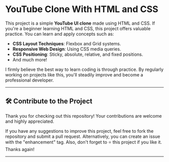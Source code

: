 # YouTube Clone With HTML and CSS 

This project is a simple **YouTube UI clone** made using HTML and CSS. If you're a beginner learning HTML and CSS, this project offers valuable practice. You can learn and apply concepts such as:

- **CSS Layout Techniques**: Flexbox and Grid systems.
- **Responsive Web Design**: Using CSS media queries.
- **CSS Positioning**: Sticky, absolute, relative, and fixed positions.
- And much more!

I firmly believe the best way to learn coding is through practice. By regularly working on projects like this, you'll steadily improve and become a professional developer.

---
## 🛠️ Contribute to the Project

Thank you for checking out this repository! Your contributions are welcome and highly appreciated.  

If you have any suggestions to improve this project, feel free to fork the repository and submit a pull request. Alternatively, you can create an issue with the "enhancement" tag. Also, don't forget to ⭐ this project if you like it. Thanks again!

---



